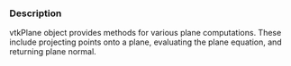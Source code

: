 ### Description

vtkPlane object provides methods for various plane computations. These include projecting points onto a plane, evaluating the plane equation, and returning plane normal.
